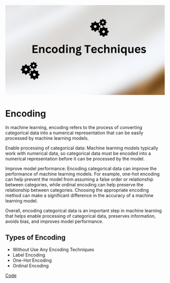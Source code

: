 
![](https://github.com/pritomsh/encoding-techniques/blob/master/images/encoding.png)
# Encoding
In machine learning, encoding refers to the process of converting categorical data into a numerical representation that can be easily processed by machine learning models.

Enable processing of categorical data: Machine learning models typically work with numerical data, so categorical data must be encoded into a numerical representation before it can be processed by the model.

Improve model performance: Encoding categorical data can improve the performance of machine learning models. For example, one-hot encoding can help prevent the model from assuming a false order or relationship between categories, while ordinal encoding can help preserve the relationship between categories. Choosing the appropriate encoding method can make a significant difference in the accuracy of a machine learning model.

Overall, encoding categorical data is an important step in machine learning that helps enable processing of categorical data, preserves information, avoids bias, and improves model performance.

## Types of Encoding
- Without Use Any Encoding Techniques
- Label Encoding
- One-Hot Encoding
- Ordinal Encoding


[Code](https://github.com/pritomsh/encoding-techniques/blob/master/encoding_techniques.ipynb)
